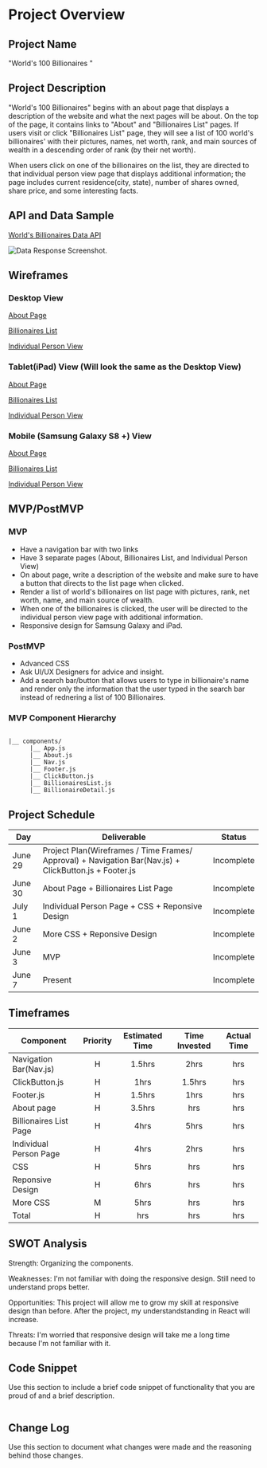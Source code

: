 # Project Overview

## Project Name

"World's 100 Billionaires "

## Project Description

"World's 100 Billionaires" begins with an about page that displays a description of the website and what the next pages will be about. On the top of the page, it contains links to "About" and "Billionaires List" pages. If users visit or click "Billionaires List" page, they will see a list of 100 world's billionaires' with their pictures, names, net worth, rank, and main sources of wealth in a descending order of rank (by their net worth).

When users click on one of the billionaires on the list, they are directed to that individual person view page that displays additional information; the page includes current residence(city, state), number of shares owned, share price, and some interesting facts.

## API and Data Sample

[World's Billionaires Data API](https://forbes400.herokuapp.com/)

![Data Response Screenshot](https://github.com/kangja/World-Billionaires/blob/master/Data-Response.png).

## Wireframes

### Desktop View

[About Page](https://wireframe.cc/FPSe3E)

[Billionaires List](https://wireframe.cc/mMn5Jm)

[Individual Person View ](https://wireframe.cc/puOuDv)

### Tablet(iPad) View (Will look the same as the Desktop View)

[About Page](https://wireframe.cc/FPSe3E)

[Billionaires List](https://wireframe.cc/mMn5Jm)

[Individual Person View ](https://wireframe.cc/puOuDv)

### Mobile (Samsung Galaxy S8 +) View

[About Page](https://wireframe.cc/BLJEUi)

[Billionaires List](https://wireframe.cc/dpGVDM)

[Individual Person View ](https://wireframe.cc/S4IpaG)

## MVP/PostMVP

### MVP

- Have a navigation bar with two links
- Have 3 separate pages (About, Billionaires List, and Individual Person View)
- On about page, write a description of the website and make sure to have a button that directs to the list page when clicked.
- Render a list of world's billionaires on list page with pictures, rank, net worth, name, and main source of wealth.
- When one of the billionaires is clicked, the user will be directed to the individual person view page with additional information.
- Responsive design for Samsung Galaxy and iPad.

### PostMVP

- Advanced CSS
- Ask UI/UX Designers for advice and insight.
- Add a search bar/button that allows users to type in billionaire's name and render only the information that the user typed in the search bar instead of rednering a list of 100 Billionaires.

### MVP Component Hierarchy

```

|__ components/
      |__ App.js
      |__ About.js
      |__ Nav.js
      |__ Footer.js
      |__ ClickButton.js
      |__ BillionairesList.js
      |__ BillionaireDetail.js

```

## Project Schedule

| Day     | Deliverable                                                                                            | Status     |
| ------- | ------------------------------------------------------------------------------------------------------ | ---------- |
| June 29 | Project Plan(Wireframes / Time Frames/ Approval) + Navigation Bar(Nav.js) + ClickButton.js + Footer.js | Incomplete |
| June 30 | About Page + Billionaires List Page                                                                    | Incomplete |
| July 1  | Individual Person Page + CSS + Reponsive Design                                                        | Incomplete |
| June 2  | More CSS + Reponsive Design                                                                            | Incomplete |
| June 3  | MVP                                                                                                    | Incomplete |
| June 7  | Present                                                                                                | Incomplete |

## Timeframes

| Component              | Priority | Estimated Time | Time Invested | Actual Time |
| ---------------------- | :------: | :------------: | :-----------: | :---------: |
| Navigation Bar(Nav.js) |    H     |     1.5hrs     |     2hrs      |     hrs     |
| ClickButton.js         |    H     |      1hrs      |    1.5hrs     |     hrs     |
| Footer.js              |    H     |     1.5hrs     |     1hrs      |     hrs     |
| About page             |    H     |     3.5hrs     |      hrs      |     hrs     |
| Billionaires List Page |    H     |      4hrs      |     5hrs      |     hrs     |
| Individual Person Page |    H     |      4hrs      |     2hrs      |     hrs     |
| CSS                    |    H     |      5hrs      |      hrs      |     hrs     |
| Reponsive Design       |    H     |      6hrs      |      hrs      |     hrs     |
| More CSS               |    M     |      5hrs      |      hrs      |     hrs     |
| Total                  |    H     |      hrs       |      hrs      |     hrs     |

## SWOT Analysis

Strength: Organizing the components.

Weaknesses: I'm not familiar with doing the responsive design. Still need to understand props better.

Opportunities: This project will allow me to grow my skill at responsive design than before. After the project, my understandstanding in React will increase.

Threats: I'm worried that responsive design will take me a long time because I'm not familiar with it.

## Code Snippet

Use this section to include a brief code snippet of functionality that you are proud of and a brief description.

```

```

## Change Log

Use this section to document what changes were made and the reasoning behind those changes.

